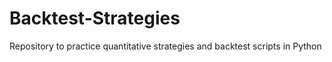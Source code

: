 # Backtest-Strategies
Repository to practice quantitative strategies and backtest scripts in Python
